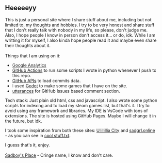 ## Heeeeeyy

This is just a personal site where I share stuff about me, including but not limited to, my thoughts and hobbies. I try to be very honest and share stuff that I don't really talk with nobody in my life, so please, don't judge me. Also, I hope people I know in person don't access it... or do, idk. While I am writting it for myself, I also kinda hope people read it and maybe even share their thoughts about it.
<br>
<br>
Things that I am using on it:

- [Google Analytics](https://developers.google.com/analytics)
- [GitHub Actions](https://github.com/features/actions) to run some scripts I wrote in python whenever I push to this repo.
- [GitHub APIs](https://docs.github.com/) to load commits data.
- I used [Godot](https://godotengine.org/) to make some games that I have on the site.
- [utterances](https://utteranc.es/) for GitHub Issues based comment section.

Tech stack:
Just plain old html, css and javascript. I also wrote some python scripts for indexing and to load my steam games list, but that's it. I try to avoid using any framework and libraries. My IDE is VsCode with tons of extensions. The site is hosted using GitHub Pages. Maybe I will change it in the future, but idk.

I took some inspiration from both these sites: [Ulillillia City](https://web.archive.org/web/20160801020225/http://www.ulillillia.us/mainindex.shtml) and [sadgrl.online](https://goblin-heart.net/sadgrl/) - as you can see in [cool stuff.txt](https://github.com/yasukawa426/yasukawa426.github.io/blob/main/cool%20stuff.txt).

I guess that's it, enjoy.
<br>
<br>
[Sadboy's Place](https://yasukawa426.github.io/) - Cringe name, I know and don't care.
